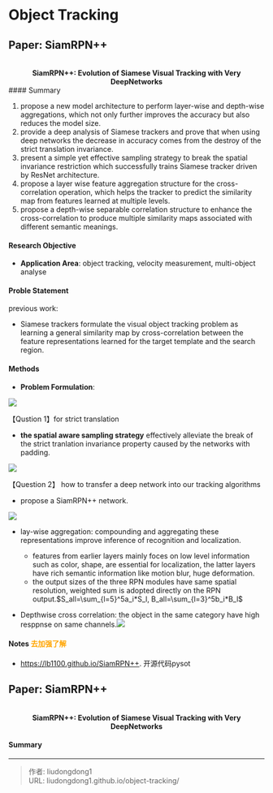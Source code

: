 # Object Tracking


## Paper: SiamRPN++

<div align=center>
<br/>
<b>SiamRPN++: Evolution of Siamese Visual Tracking with Very DeepNetworks
</b>
</div>
#### Summary

1. propose a new model architecture to perform layer-wise and depth-wise aggregations, which not only further improves the accuracy but also reduces the model size.
2. provide a deep analysis of Siamese trackers and prove that when using deep networks the decrease in accuracy comes from the destroy of the strict translation invariance.
3. present a simple yet effective sampling strategy to break the spatial invariance restriction which successfully trains Siamese tracker driven by ResNet architecture.
4. propose  a layer wise feature aggregation structure for the cross-correlation operation, which helps the tracker to predict the similarity map from features learned at multiple levels.
5. propose a depth-wise separable correlation structure to enhance the cross-correlation to produce multiple similarity maps associated with different semantic meanings.

#### Research Objective

  - **Application Area**:  object tracking, velocity measurement, multi-object analyse

#### Proble Statement

previous work:

- Siamese trackers formulate the visual object tracking problem as learning a general similarity map by cross-correlation between the feature representations learned for the target template and the search region.

#### Methods

- **Problem Formulation**:

![](https://gitee.com/github-25970295/blogImage/raw/master/img/image-20200422120358518.png)

【Qustion 1】for strict translation 

- **the spatial aware sampling strategy** effectively alleviate the break of the strict tranlation invariance property caused by the networks with padding.

![](https://gitee.com/github-25970295/blogImage/raw/master/img/image-20200422120557975.png)

【Question 2】 how to  transfer a deep network into our tracking algorithms

- propose a SiamRPN++ network.

![](https://gitee.com/github-25970295/blogImage/raw/master/img/image-20200422120847811.png)

- lay-wise aggregation: compounding and aggregating these representations improve inference of recognition and localization.
  - features from earlier layers mainly foces on low level information such as color, shape, are essential for localization, the latter layers have rich semantic information like motion blur, huge deformation.
  - the output sizes of the three RPN modules have same spatial resolution, weighted sum is adopted directly on the RPN output.$S_all=\sum_{l=5}^5a_i*S_l, B_all=\sum_{l=3}^5b_i*B_l$

- Depthwise cross correlation: the object in the same category have high resppnse on same channels.![](https://gitee.com/github-25970295/blogImage/raw/master/img/image-20200422121835492.png)

#### Notes <font color=orange>去加强了解</font>

  -  https://lb1100.github.io/SiamRPN++.   开源代码pysot

## Paper: SiamRPN++

<div align=center>
<br/>
<b>SiamRPN++: Evolution of Siamese Visual Tracking with Very DeepNetworks
</b>
</div>

#### Summary

---

> 作者: liudongdong1  
> URL: liudongdong1.github.io/object-tracking/  


